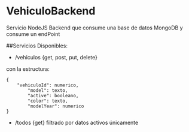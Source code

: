 # VehiculoBackend

Servicio NodeJS Backend que consume una base de datos MongoDB y consume un endPoint

##Servicios Disponibles:

* /vehiculos {get, post, put, delete}

 con la estructura:
```
{
	"vehiculoId": numerico,
        "model": texto,
        "active": booleano,
        "color": texto,
        "modelYear": numerico
}
```

* /todos {get} filtrado por datos activos únicamente